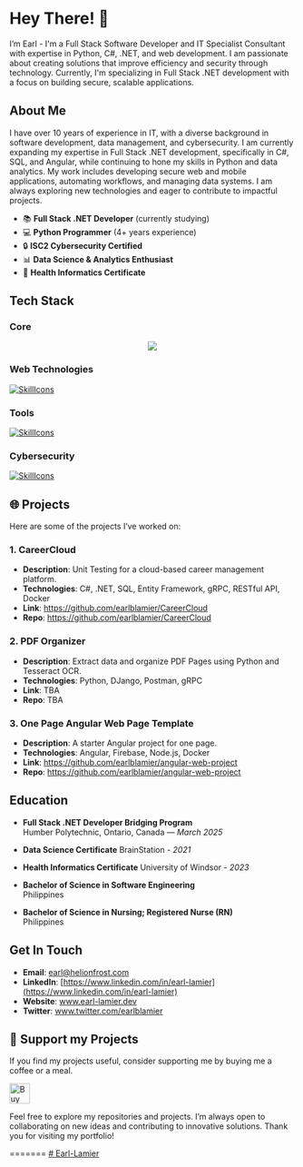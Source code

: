 # Hey There! 👋

I’m Earl - I'm a Full Stack Software Developer and IT Specialist Consultant with expertise in Python, C#, .NET, and web development. I am passionate about creating solutions that improve efficiency and security through technology. Currently, I'm specializing in Full Stack .NET development with a focus on building secure, scalable applications.

## About Me

I have over 10 years of experience in IT, with a diverse background in software development, data management, and cybersecurity. I am currently expanding my expertise in Full Stack .NET development, specifically in C#, SQL, and Angular, while continuing to hone my skills in Python and data analytics. My work includes developing secure web and mobile applications, automating workflows, and managing data systems. I am always exploring new technologies and eager to contribute to impactful projects.

- 📚 **Full Stack .NET Developer** (currently studying)
- 💻 **Python Programmer** (4+ years experience)
- 🔒 **ISC2 Cybersecurity Certified**
- 📊 **Data Science & Analytics Enthusiast**
- 🏥 **Health Informatics Certificate**

## Tech Stack
### Core
<p align="center">
  <a href="https://skillicons.dev">
    <img src="https://skillicons.dev/icons?i=py,cs,angular,powershell,dotnet,anaconda" />
  </a>
</p>

### Web Technologies
[![SkillIcons](https://skillicons.dev/icons?i=js,ts,html,css,docker,figma,mysql,npm,postman)](https://skillicons.dev)<br/>

### Tools

[![SkillIcons](https://skillicons.dev/icons?i=django,visualstudio,azure,aws,wordpress,ps)](https://skillicons.dev)<br/>

### Cybersecurity

[![SkillIcons](https://skillicons.dev/icons?i=kali,linux,ubuntu)](https://skillicons.dev)<br/>


## 🌐 Projects

Here are some of the projects I’ve worked on:

### 1. **CareerCloud**
- **Description**: Unit Testing for a cloud-based career management platform.
- **Technologies**: C#, .NET, SQL, Entity Framework, gRPC, RESTful API, Docker
- **Link**: https://github.com/earlblamier/CareerCloud
- **Repo**: https://github.com/earlblamier/CareerCloud

### 2. **PDF Organizer**
- **Description**: Extract data and organize PDF Pages using Python and Tesseract OCR.
- **Technologies**: Python, DJango, Postman, gRPC
- **Link**: TBA
- **Repo**: TBA

### 3. **One Page Angular Web Page Template**
- **Description**: A starter Angular project for one page.
- **Technologies**: Angular, Firebase, Node.js, Docker
- **Link**: https://github.com/earlblamier/angular-web-project
- **Repo**: https://github.com/earlblamier/angular-web-project


## Education

- **Full Stack .NET Developer Bridging Program**  
  Humber Polytechnic, Ontario, Canada — *March 2025*


- **Data Science Certificate**
  BrainStation - *2021*

- **Health Informatics Certificate**
  University of Windsor - *2023*
  
- **Bachelor of Science in Software Engineering**  
  Philippines

- **Bachelor of Science in Nursing; Registered Nurse (RN)**  
  Philippines

## Get In Touch

- **Email**: earl@helionfrost.com
- **LinkedIn**: [https://www.linkedin.com/in/earl-lamier](https://www.linkedin.com/in/earl-lamier)
- **Website**: www.earl-lamier.dev
- **Twitter**: www.twitter.com/earlblamier

## 💖 Support my Projects
If you find my projects useful, consider supporting me by buying me a coffee or a meal. 

<a href='https://ko-fi.com/H2H41CSNSG' target='_blank'><img height='36' style='border:0px;height:36px;' src='https://storage.ko-fi.com/cdn/kofi2.png?v=6' border='0' alt='Buy Me a Coffee at ko-fi.com' /></a>

Feel free to explore my repositories and projects. I’m always open to collaborating on new ideas and contributing to innovative solutions. Thank you for visiting my portfolio!

=======
[# Earl-Lamier](https://github.com/earlblamier)


<!--
**earlblamier/earlblamier** is a ✨ _special_ ✨ repository because its `README.md` (this file) appears on your GitHub profile.

Here are some ideas to get you started:

- 🔭 I’m currently working on ...
- 🌱 I’m currently learning ...
- 👯 I’m looking to collaborate on ...
- 🤔 I’m looking for help with ...
- 💬 Ask me about ...
- 📫 How to reach me: ...
- 😄 Pronouns: ...
- ⚡ Fun fact: ...
-->

